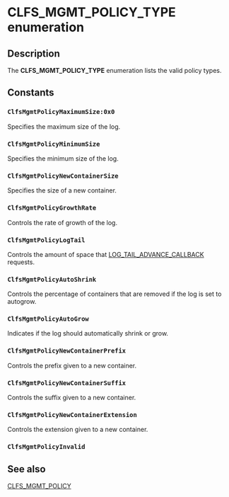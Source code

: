 # CLFS_MGMT_POLICY_TYPE enumeration

## Description

The **CLFS_MGMT_POLICY_TYPE** enumeration lists the valid policy types.

## Constants

### `ClfsMgmtPolicyMaximumSize:0x0`

Specifies the maximum size of the log.

### `ClfsMgmtPolicyMinimumSize`

Specifies the minimum size of the log.

### `ClfsMgmtPolicyNewContainerSize`

Specifies the size of a new container.

### `ClfsMgmtPolicyGrowthRate`

Controls the rate of growth of the log.

### `ClfsMgmtPolicyLogTail`

Controls the amount of space that [LOG_TAIL_ADVANCE_CALLBACK](https://learn.microsoft.com/windows/desktop/api/clfsmgmtw32/nc-clfsmgmtw32-plog_tail_advance_callback) requests.

### `ClfsMgmtPolicyAutoShrink`

Controls the percentage of containers that are removed if the log is set to autogrow.

### `ClfsMgmtPolicyAutoGrow`

Indicates if the log should automatically shrink or grow.

### `ClfsMgmtPolicyNewContainerPrefix`

Controls the prefix given to a new container.

### `ClfsMgmtPolicyNewContainerSuffix`

Controls the suffix given to a new container.

### `ClfsMgmtPolicyNewContainerExtension`

Controls the extension given to a new container.

### `ClfsMgmtPolicyInvalid`

## See also

[CLFS_MGMT_POLICY](https://learn.microsoft.com/windows/desktop/api/clfsmgmt/ns-clfsmgmt-clfs_mgmt_policy)